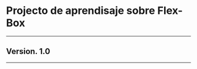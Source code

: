 # Projecto de aprendisaje sobre Flex-Box
-------------------------------------------------
## Version. 1.0
-------------------------------------------------
